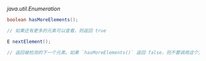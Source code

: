 *java.util.Enumeration<E>*
```java
boolean hasMoreElements();

// 如果还有更多的元素可以查看，则返回 true

E nextElement();

// 返回被检测的下一个元素。如果 `hasMoreElements()` 返回 false，则不要调用这个方法

```